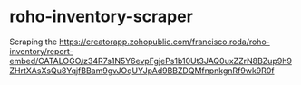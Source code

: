 # roho-inventory-scraper
Scraping the https://creatorapp.zohopublic.com/francisco.roda/roho-inventory/report-embed/CATALOGO/z34R7s1N5Y6evpFgjePs1b10Ut3JAQ0uxZZrN8BZup9h9ZHrtXAsXsQu8YqjfBBam9gvJOqUYJpAd9BBZDQMfnpnkgnRf9wk9R0f

